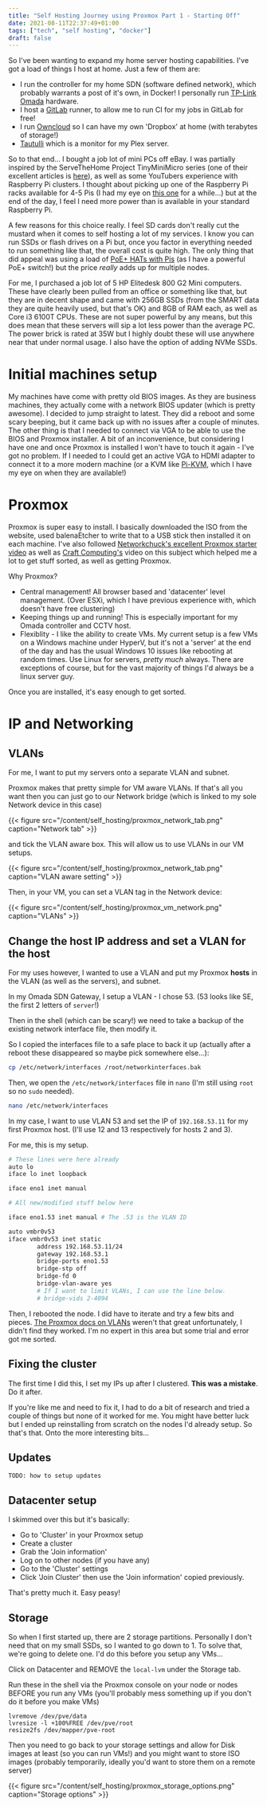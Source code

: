 ```yaml
---
title: "Self Hosting Journey using Proxmox Part 1 - Starting Off"
date: 2021-08-11T22:37:49+01:00
tags: ["tech", "self hosting", "docker"]
draft: false
---
```


So I've been wanting to expand my home server hosting capabilities. I've got a load of things I host at home. Just a few of them are:
* I run the controller for my home SDN (software defined network), which probably warrants a post of it's own, in Docker! I personally run [TP-Link Omada](https://www.tp-link.com/uk/omada-sdn/) hardware.
* I host a [GitLab](https://about.gitlab.com/) runner, to allow me to run CI for my jobs in GitLab for free!
* I run [Owncloud](https://owncloud.com/) so I can have my own 'Dropbox' at home (with terabytes of storage!)
* [Tautulli](https://tautulli.com/) which is a monitor for my Plex server.

So to that end... I bought a job lot of mini PCs off eBay. I was partially inspired by the ServeTheHome Project TinyMiniMicro series (one of their excellent articles is [here](https://www.servethehome.com/lenovo-thinkcentre-m720q-tinyminimicro-feature/)), as well as some YouTubers experience with Raspberry Pi clusters. I thought about picking up one of the Raspberry Pi racks available for 4-5 Pis (I had my eye on [this one](https://thepihut.com/products/uctronics-pi-rack-1u-poe-rackmount-for-raspberry-4) for a while...) but at the end of the day, I feel I need more power than is available in your standard Raspberry Pi.

A few reasons for this choice really. I feel SD cards don't really cut the mustard when it comes to self hosting a lot of my services. I know you can run SSDs or flash drives on a Pi but, once you factor in everything needed to run something like that, the overall cost is quite high. The only thing that did appeal was using a load of [PoE+ HATs with Pis](https://thepihut.com/products/raspberry-pi-poe-plus-hat) (as I have a powerful PoE+ switch!) but the price _really_ adds up for multiple nodes.

For me, I purchased a job lot of 5 HP Elitedesk 800 G2 Mini computers. These have clearly been pulled from an office or something like that, but they are in decent shape and came with 256GB SSDs (from the SMART data they are quite heavily used, but that's OK) and 8GB of RAM each, as well as Core i3 6100T CPUs. These are not super powerful by any means, but this does mean that these servers will sip a lot less power than the average PC. The power brick is rated at 35W but I highly doubt these will use anywhere near that under normal usage. I also have the option of adding NVMe SSDs.

# Initial machines setup

My machines have come with pretty old BIOS images. As they are business machines, they actually come with a network BIOS updater (which is pretty awesome). I decided to jump straight to latest. They did a reboot and some scary beeping, but it came back up with no issues after a couple of minutes. The other thing is that I needed to connect via VGA to be able to use the BIOS and Proxmox installer. A bit of an inconvenience, but considering I have one and once Proxmox is installed I won't have to touch it again - I've got no problem. If I needed to I could get an active VGA to HDMI adapter to connect it to a more modern machine (or a KVM like [Pi-KVM](https://pikvm.org/), which I have my eye on when they are available!)

# Proxmox

Proxmox is super easy to install. I basically downloaded the ISO from the website, used balenaEtcher to write that to a USB stick then installed it on each machine. I've also followed [Networkchuck's excellent Proxmox starter video](https://www.youtube.com/watch?v=_u8qTN3cCnQ) as well as [Craft Computing's](https://www.youtube.com/watch?v=08b9DDJ_yf4) video on this subject which helped me a lot to get stuff sorted, as well as getting Proxmox.

Why Proxmox?
* Central management! All browser based and 'datacenter' level management. (Over ESXi, which I have previous experience with, which doesn't have free clustering)
* Keeping things up and running! This is especially important for my Omada controller and CCTV host.
* Flexiblity - I like the ability to create VMs. My current setup is a few VMs on a Windows machine under HyperV, but it's not a 'server' at the end of the day and has the usual Windows 10 issues like rebooting at random times. Use Linux for servers, _pretty much_ always. There are exceptions of course, but for the vast majority of things I'd always be a linux server guy.

Once you are installed, it's easy enough to get sorted.

# IP and Networking

## VLANs

For me, I want to put my servers onto a separate VLAN and subnet.

Proxmox makes that pretty simple for VM aware VLANs. If that's all you want then you can just go to our Network bridge (which is linked to my sole Network device in this case)

{{< figure src="/content/self_hosting/proxmox_network_tab.png" caption="Network tab" >}}

and tick the VLAN aware box. This will allow us to use VLANs in our VM setups.

{{< figure src="/content/self_hosting/proxmox_network_tab.png" caption="VLAN aware setting" >}}

Then, in your VM, you can set a VLAN tag in the Network device:

{{< figure src="/content/self_hosting/proxmox_vm_network.png" caption="VLANs" >}}

## Change the host IP address and set a VLAN for the host

For my uses however, I wanted to use a VLAN and put my Proxmox **hosts** in the VLAN (as well as the servers), and subnet.

In my Omada SDN Gateway, I setup a VLAN - I chose 53. (53 looks like SE, the first 2 letters of `server`!)

Then in the shell (which can be scary!) we need to take a backup of the existing network interface file, then modify it.

So I copied the interfaces file to a safe place to back it up (actually after a reboot these disappeared so maybe pick somewhere else...):

```bash
cp /etc/network/interfaces /root/networkinterfaces.bak
```

Then, we open the `/etc/network/interfaces` file in `nano` (I'm still using `root` so no `sudo` needed).

```bash
nano /etc/network/interfaces
```

In my case, I want to use VLAN 53 and set the IP of `192.168.53.11` for my first Proxmox host. (I'll use 12 and 13 respectively for hosts 2 and 3).

For me, this is my setup.

```bash
# These lines were here already
auto lo
iface lo inet loopback

iface eno1 inet manual

# All new/modified stuff below here

iface eno1.53 inet manual # The .53 is the VLAN ID

auto vmbr0v53
iface vmbr0v53 inet static
        address 192.168.53.11/24
        gateway 192.168.53.1
        bridge-ports eno1.53
        bridge-stp off
        bridge-fd 0
        bridge-vlan-aware yes
        # If I want to limit VLANs, I can use the line below.
        # bridge-vids 2-4094
```

Then, I rebooted the node. I did have to iterate and try a few bits and pieces. [The Proxmox docs on VLANs](https://pve.proxmox.com/wiki/Network_Configuration#_vlan_802_1q) weren't that great unfortunately, I didn't find they worked. I'm no expert in this area but some trial and error got me sorted.

## Fixing the cluster

The first time I did this, I set my IPs up after I clustered. **This was a mistake**. Do it after.

If you're like me and need to fix it, I had to do a bit of research and tried a couple of things but none of it worked for me. You might have better luck but I ended up reinstalling from scratch on the nodes I'd already setup. So that's that. Onto the more interesting bits...

## Updates

`TODO: how to setup updates`

## Datacenter setup

I skimmed over this but it's basically:

- Go to 'Cluster' in your Proxmox setup
- Create a cluster
- Grab the 'Join information'
- Log on to other nodes (if you have any)
- Go to the 'Cluster' settings
- Click 'Join Cluster' then use the 'Join information' copied previously.

That's pretty much it. Easy peasy!

## Storage

So when I first started up, there are 2 storage partitions. Personally I don't need that on my small SSDs, so I wanted to go down to 1. To solve that, we're going to delete one. I'd do this before you setup any VMs...

Click on Datacenter and REMOVE the `local-lvm` under the Storage tab.

Run these in the shell via the Proxmox console on your node or nodes BEFORE you run any VMs (you'll probably mess something up if you don't do it before you make VMs)
```
lvremove /dev/pve/data
lvresize -l +100%FREE /dev/pve/root
resize2fs /dev/mapper/pve-root
```

Then you need to go back to your storage settings and allow for Disk images at least (so you can run VMs!) and you might want to store ISO images (probably temporarily, ideally you'd want to store them on a remote server)

{{< figure src="/content/self_hosting/proxmox_storage_options.png" caption="Storage options" >}}
